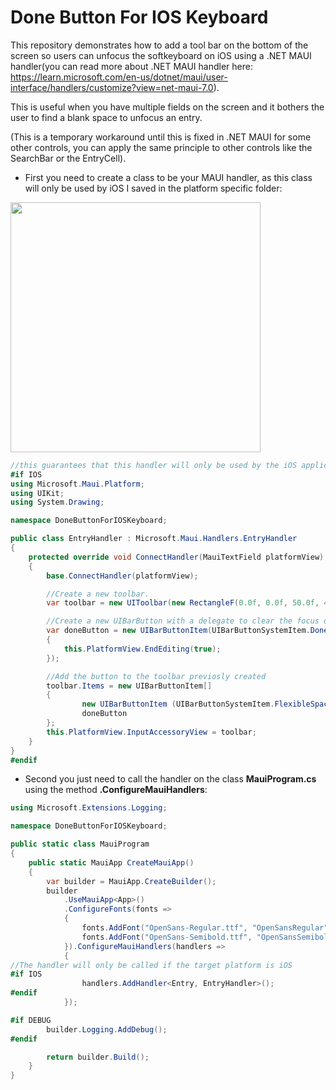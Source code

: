 # Done Button For IOS Keyboard

This repository demonstrates how to add a tool bar on the bottom of the screen so users can unfocus the softkeyboard on iOS using a .NET MAUI handler(you can read more about .NET MAUI handler here: https://learn.microsoft.com/en-us/dotnet/maui/user-interface/handlers/customize?view=net-maui-7.0).

This is useful when you have multiple fields on the screen and it bothers the user to find a blank space to unfocus an entry.

(This is a temporary workaround until this is fixed in .NET MAUI for some other controls, you can apply the same principle to other controls like the SearchBar or the EntryCell).

 - First you need to create a class to be your MAUI handler, as this class will only be used by iOS I saved in the platform specific folder:

<img src="https://user-images.githubusercontent.com/58345161/211709827-5efdd49c-3891-4e65-a423-f68a1e7c66dc.png" width="400" >

```csharp
//this guarantees that this handler will only be used by the iOS application
#if IOS
using Microsoft.Maui.Platform;
using UIKit;
using System.Drawing;

namespace DoneButtonForIOSKeyboard;

public class EntryHandler : Microsoft.Maui.Handlers.EntryHandler
{
    protected override void ConnectHandler(MauiTextField platformView)
    {
        base.ConnectHandler(platformView);

        //Create a new toolbar.
        var toolbar = new UIToolbar(new RectangleF(0.0f, 0.0f, 50.0f, 44.0f));

        //Create a new UIBarButton with a delegate to clear the focus on the Entry by calling a method that forces the text to stop being edited.
        var doneButton = new UIBarButtonItem(UIBarButtonSystemItem.Done, delegate
        {
            this.PlatformView.EndEditing(true);
        });

        //Add the button to the toolbar previosly created
        toolbar.Items = new UIBarButtonItem[]
        {
                new UIBarButtonItem (UIBarButtonSystemItem.FlexibleSpace),
                doneButton
        };
        this.PlatformView.InputAccessoryView = toolbar;
    }
}
#endif
```
 - Second you just need to call the handler on the class **MauiProgram.cs**  using the method **.ConfigureMauiHandlers**:
```csharp
using Microsoft.Extensions.Logging;

namespace DoneButtonForIOSKeyboard;

public static class MauiProgram
{
	public static MauiApp CreateMauiApp()
	{
		var builder = MauiApp.CreateBuilder();
		builder
			.UseMauiApp<App>()
			.ConfigureFonts(fonts =>
			{
				fonts.AddFont("OpenSans-Regular.ttf", "OpenSansRegular");
				fonts.AddFont("OpenSans-Semibold.ttf", "OpenSansSemibold");
			}).ConfigureMauiHandlers(handlers =>
            {
//The handler will only be called if the target platform is iOS
#if IOS
                handlers.AddHandler<Entry, EntryHandler>();
#endif
            });

#if DEBUG
		builder.Logging.AddDebug();
#endif

		return builder.Build();
	}
}
```
